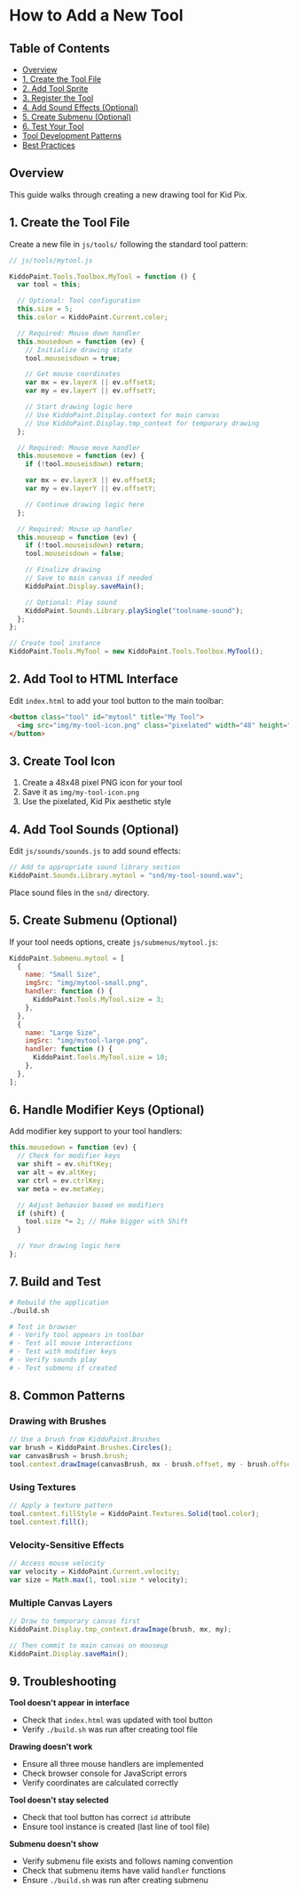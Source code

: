 # How to Add a New Tool

## Table of Contents

- [Overview](#overview)
- [1. Create the Tool File](#1-create-the-tool-file)
- [2. Add Tool Sprite](#2-add-tool-sprite)
- [3. Register the Tool](#3-register-the-tool)
- [4. Add Sound Effects (Optional)](#4-add-sound-effects-optional)
- [5. Create Submenu (Optional)](#5-create-submenu-optional)
- [6. Test Your Tool](#6-test-your-tool)
- [Tool Development Patterns](#tool-development-patterns)
- [Best Practices](#best-practices)

## Overview

This guide walks through creating a new drawing tool for Kid Pix.

## 1. Create the Tool File

Create a new file in `js/tools/` following the standard tool pattern:

```javascript
// js/tools/mytool.js

KiddoPaint.Tools.Toolbox.MyTool = function () {
  var tool = this;

  // Optional: Tool configuration
  this.size = 5;
  this.color = KiddoPaint.Current.color;

  // Required: Mouse down handler
  this.mousedown = function (ev) {
    // Initialize drawing state
    tool.mouseisdown = true;

    // Get mouse coordinates
    var mx = ev.layerX || ev.offsetX;
    var my = ev.layerY || ev.offsetY;

    // Start drawing logic here
    // Use KiddoPaint.Display.context for main canvas
    // Use KiddoPaint.Display.tmp_context for temporary drawing
  };

  // Required: Mouse move handler
  this.mousemove = function (ev) {
    if (!tool.mouseisdown) return;

    var mx = ev.layerX || ev.offsetX;
    var my = ev.layerY || ev.offsetY;

    // Continue drawing logic here
  };

  // Required: Mouse up handler
  this.mouseup = function (ev) {
    if (!tool.mouseisdown) return;
    tool.mouseisdown = false;

    // Finalize drawing
    // Save to main canvas if needed
    KiddoPaint.Display.saveMain();

    // Optional: Play sound
    KiddoPaint.Sounds.Library.playSingle("toolname-sound");
  };
};

// Create tool instance
KiddoPaint.Tools.MyTool = new KiddoPaint.Tools.Toolbox.MyTool();
```

## 2. Add Tool to HTML Interface

Edit `index.html` to add your tool button to the main toolbar:

```html
<button class="tool" id="mytool" title="My Tool">
  <img src="img/my-tool-icon.png" class="pixelated" width="48" height="48" />
</button>
```

## 3. Create Tool Icon

1. Create a 48x48 pixel PNG icon for your tool
2. Save it as `img/my-tool-icon.png`
3. Use the pixelated, Kid Pix aesthetic style

## 4. Add Tool Sounds (Optional)

Edit `js/sounds/sounds.js` to add sound effects:

```javascript
// Add to appropriate sound library section
KiddoPaint.Sounds.Library.mytool = "snd/my-tool-sound.wav";
```

Place sound files in the `snd/` directory.

## 5. Create Submenu (Optional)

If your tool needs options, create `js/submenus/mytool.js`:

```javascript
KiddoPaint.Submenu.mytool = [
  {
    name: "Small Size",
    imgSrc: "img/mytool-small.png",
    handler: function () {
      KiddoPaint.Tools.MyTool.size = 3;
    },
  },
  {
    name: "Large Size",
    imgSrc: "img/mytool-large.png",
    handler: function () {
      KiddoPaint.Tools.MyTool.size = 10;
    },
  },
];
```

## 6. Handle Modifier Keys (Optional)

Add modifier key support to your tool handlers:

```javascript
this.mousedown = function (ev) {
  // Check for modifier keys
  var shift = ev.shiftKey;
  var alt = ev.altKey;
  var ctrl = ev.ctrlKey;
  var meta = ev.metaKey;

  // Adjust behavior based on modifiers
  if (shift) {
    tool.size *= 2; // Make bigger with Shift
  }

  // Your drawing logic here
};
```

## 7. Build and Test

```bash
# Rebuild the application
./build.sh

# Test in browser
# - Verify tool appears in toolbar
# - Test all mouse interactions
# - Test with modifier keys
# - Verify sounds play
# - Test submenu if created
```

## 8. Common Patterns

### Drawing with Brushes

```javascript
// Use a brush from KiddoPaint.Brushes
var brush = KiddoPaint.Brushes.Circles();
var canvasBrush = brush.brush;
tool.context.drawImage(canvasBrush, mx - brush.offset, my - brush.offset);
```

### Using Textures

```javascript
// Apply a texture pattern
tool.context.fillStyle = KiddoPaint.Textures.Solid(tool.color);
tool.context.fill();
```

### Velocity-Sensitive Effects

```javascript
// Access mouse velocity
var velocity = KiddoPaint.Current.velocity;
var size = Math.max(1, tool.size * velocity);
```

### Multiple Canvas Layers

```javascript
// Draw to temporary canvas first
KiddoPaint.Display.tmp_context.drawImage(brush, mx, my);

// Then commit to main canvas on mouseup
KiddoPaint.Display.saveMain();
```

## 9. Troubleshooting

**Tool doesn't appear in interface**

- Check that `index.html` was updated with tool button
- Verify `./build.sh` was run after creating tool file

**Drawing doesn't work**

- Ensure all three mouse handlers are implemented
- Check browser console for JavaScript errors
- Verify coordinates are calculated correctly

**Tool doesn't stay selected**

- Check that tool button has correct `id` attribute
- Ensure tool instance is created (last line of tool file)

**Submenu doesn't show**

- Verify submenu file exists and follows naming convention
- Check that submenu items have valid `handler` functions
- Ensure `./build.sh` was run after creating submenu
